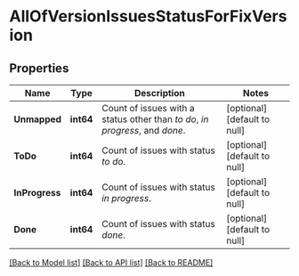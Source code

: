 # AllOfVersionIssuesStatusForFixVersion

## Properties
Name | Type | Description | Notes
------------ | ------------- | ------------- | -------------
**Unmapped** | **int64** | Count of issues with a status other than *to do*, *in progress*, and *done*. | [optional] [default to null]
**ToDo** | **int64** | Count of issues with status *to do*. | [optional] [default to null]
**InProgress** | **int64** | Count of issues with status *in progress*. | [optional] [default to null]
**Done** | **int64** | Count of issues with status *done*. | [optional] [default to null]

[[Back to Model list]](../README.md#documentation-for-models) [[Back to API list]](../README.md#documentation-for-api-endpoints) [[Back to README]](../README.md)

